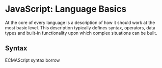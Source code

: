# JavaScript: Language Basics

At the core of every language is a description of how it should work at the most basic level. This description typically defines syntax, operators, data types and built-in functionality upon which complex situations can be built.

## Syntax

ECMAScript syntax borrow
